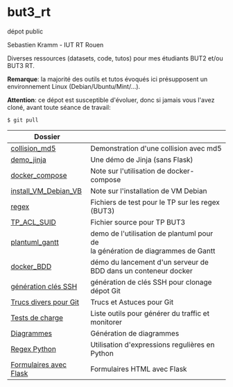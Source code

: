 # but3_rt
dépot public

Sebastien Kramm - IUT RT Rouen

Diverses ressources (datasets, code, tutos) pour mes étudiants BUT2 et/ou BUT3 RT.

**Remarque**: la majorité des outils et tutos évoqués ici présupposent un environnement Linux (Debian/Ubuntu/Mint/...).


**Attention**: ce dépot est susceptible d'évoluer, donc si jamais vous l'avez cloné, avant toute séance de travail:
```
$ git pull
```


|  Dossier                          |             |
|-----------------------------------|-------------| 
| [collision_md5](content/collision_md5/) | Demonstration d'une collision avec md5 |
| [demo_jinja](content/demo_jinja/)       |  Une démo de Jinja (sans Flask) |
| [docker_compose](docker_compose)  | Note sur l'utilisation de docker-compose |
| [install_VM_Debian_VB](install_VM_Debian_VB) |  Note sur l'installation de VM Debian |
| [regex](content/regex/)                   |  Fichiers de test pour le TP sur les regex (BUT3) |
| [TP_ACL_SUID](TP_ACL_SUID/)       | Fichier source pour TP BUT3 |
| [plantuml_gantt](content/plantuml_gantt/) | demo de l'utilisation de plantuml pour de<br>la génération de diagrammes de Gantt |
| [docker_BDD](docker_BDD/)         | démo du lancement d'un serveur de BDD dans un conteneur docker |
| [génération clés SSH](content/SSH_keys) | génération de clés SSH pour clonage dépot Git |
| [Trucs divers pour Git](content/git_TA) | Trucs et Astuces pour Git |
| [Tests de charge](content/load_test)    | Liste outils pour générer du traffic et monitorer |
| [Diagrammes](content/diagrammes)        | Génération de diagrammes |
| [Regex Python](content/regex_python)    | Utilisation d'expressions regulières en Python |
| [Formulaires avec Flask](content/flask_forms) | Formulaires HTML avec Flask |

